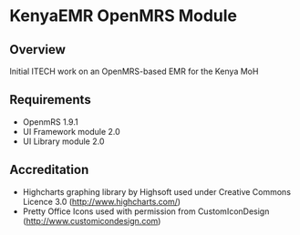 KenyaEMR OpenMRS Module
=======================

Overview
--------

Initial ITECH work on an OpenMRS-based EMR for the Kenya MoH

Requirements
------------
* OpenmRS 1.9.1
* UI Framework module 2.0
* UI Library module 2.0

Accreditation
-------------
* Highcharts graphing library by Highsoft used under Creative Commons Licence 3.0 (http://www.highcharts.com/)
* Pretty Office Icons used with permission from CustomIconDesign (http://www.customicondesign.com)